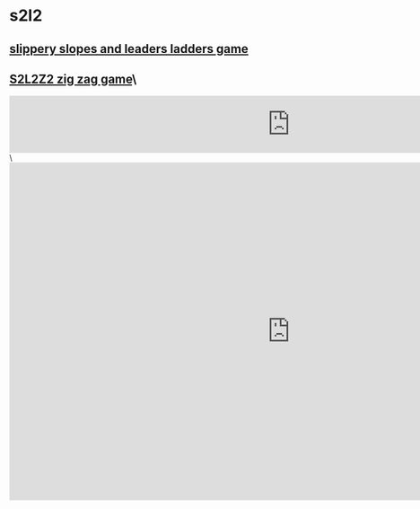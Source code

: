 # s2l2
## [slippery slopes and leaders ladders game](https://srinimkasturi.github.io/s2l2/gameon.html)
## [S2L2Z2 zig zag game](https://srinimkasturi.github.io/s2l2/s2l2z2.html)\

<iframe width="1000" height="102" frameborder="0" scrolling="no" src="https://onedrive.live.com/embed?resid=4BCBF801912DF591%2146104&authkey=%21APYv_k612twhVxg&em=2&wdAllowInteractivity=False&ActiveCell='S2L2-web-yy240816v1sk'!B3&Item=PositionDB&wdInConfigurator=True&wdInConfigurator=True"></iframe>\

<iframe width="1000" height="602" frameborder="0" scrolling="no" src="https://onedrive.live.com/embed?resid=4BCBF801912DF591%2146104&authkey=%21APYv_k612twhVxg&em=2&wdAllowInteractivity=False&ActiveCell='S2L2-web-yy240816v1sk'!A1&Item=GameBoard&wdInConfigurator=True&wdInConfigurator=True"></iframe>

